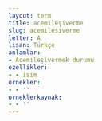 ```yaml
---
layout: term
title: acemileşiverme
slug: acemilesiverme
letter: A
lisan: Türkçe
anlamlar:
- Acemileşivermek durumu
ozellikler:
- - isim
ornekler:
- - ''
orneklerkaynak:
- - ''
---
```

